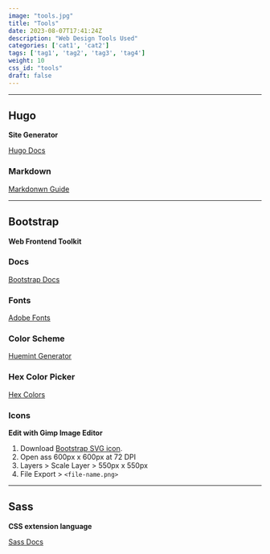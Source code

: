 ```yaml
---
image: "tools.jpg"
title: "Tools"
date: 2023-08-07T17:41:24Z
description: "Web Design Tools Used"
categories: ['cat1', 'cat2']
tags: ['tag1', 'tag2', 'tag3', 'tag4']
weight: 10
css_id: "tools"
draft: false 
---
```


___
## Hugo
**Site Generator**

[Hugo Docs](https://gohugo.io/documentation/ "Hugo is a static website engine.")
### Markdown
[Markdonwn Guide](https://www.markdownguide.org "Hugo Markdown Guide") 

___
## Bootstrap
**Web Frontend Toolkit**
### Docs
[Bootstrap Docs](https://getbootstrap.com/docs/5.3/getting-started/introduction/ "Bootstrap web frontend toolkit.")
### Fonts
[Adobe Fonts](https://fonts.adobe.com/ "Adobe web fonts")
### Color Scheme
[Huemint Generator](https://huemint.com/bootstrap-plus/#palette=fff7db-ffffff-3d1e00-efa506-3188bf-99d171-5c6539-9e4747-f79797, "Bootsrap color generator")
### Hex Color Picker
[Hex Colors](https://imagecolorpicker.com/en "Hex color picker from an image.")
### Icons
**Edit with Gimp Image Editor**

1. Download [Bootstrap SVG icon](https://icons.getbootstrap.com/ "Bootstrap Icon List").
2. Open ass 600px x 600px at 72 DPI
3. Layers > Scale Layer > 550px x 550px
4. File Export > `<file-name.png>`

___
## Sass
**CSS extension language**

[Sass Docs](https://sass-lang.com/documentation/ "CSS extension language")

